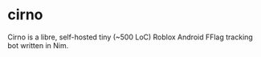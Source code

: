 # cirno
Cirno is a libre, self-hosted tiny (~500 LoC) Roblox Android FFlag tracking bot written in Nim.
